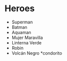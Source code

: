 # Heroes

* Superman
* Batman
* Aquaman
* Mujer Maravilla
* Linterna Verde
* Robin
* Volcán Negro
*condorito
